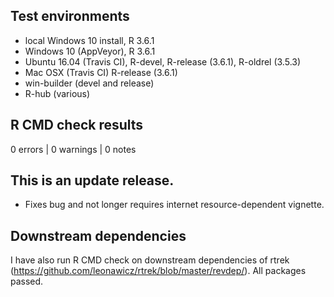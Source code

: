 ## Test environments

* local Windows 10 install, R 3.6.1
* Windows 10 (AppVeyor), R 3.6.1
* Ubuntu 16.04 (Travis CI), R-devel, R-release (3.6.1), R-oldrel (3.5.3)
* Mac OSX (Travis CI) R-release (3.6.1)
* win-builder (devel and release)
* R-hub (various)

## R CMD check results

0 errors | 0 warnings | 0 notes

## This is an update release.

* Fixes bug and not longer requires internet resource-dependent vignette.

## Downstream dependencies

I have also run R CMD check on downstream dependencies of rtrek 
(https://github.com/leonawicz/rtrek/blob/master/revdep/). 
All packages passed.

